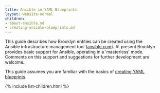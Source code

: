 ```yaml
---
title: Ansible in YAML Blueprints
layout: website-normal
children:
- about-ansible.md
- creating-ansible-blueprints.md
---
```


This guide describes how Brooklyn entities can be created using the Ansible infrastructure management tool
 ([ansible.com](http://ansible.com)).
At present Brooklyn provides basic support for Ansible, operating in a 'masterless' mode. 
Comments on this support and suggestions for further development are welcome.

This guide assumes you are familiar with the basics of [creating YAML blueprints](../).

{% include list-children.html %}
